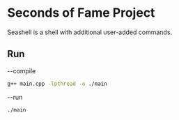 # Seconds of Fame Project

Seashell is a shell with additional user-added commands.

## Run

--compile

```bash
g++ main.cpp -lpthread -o ./main
```

--run

```bash
./main
```
